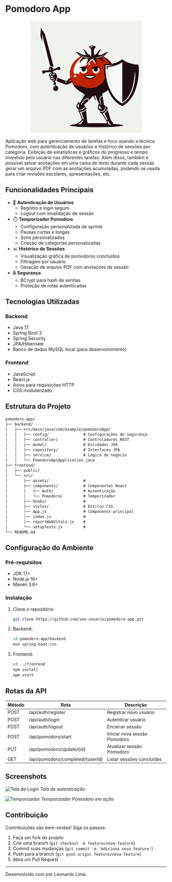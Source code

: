 
# Pomodoro App
<div style="text-align: center">
    <img src="./Logo.jpeg" alt="Pomodoro Technique" width="350"/>
</div>

Aplicação web para gerenciamento de tarefas e foco usando a técnica Pomodoro, com autenticação de usuários e histórico de sessões por categoria. Exibição de estatísticas e gráficos do progresso e tempo investido pelo usuário nas diferentes tarefas. Além disso, também é possível salvar anotações em uma caixa de texto durante cada sessão gerar um arquivo PDF com as anotações acumuladas, podendo se usada para criar revisões escolares, apresentações, etc.

## Funcionalidades Principais

- 🚀 **Autenticação de Usuários**
  - Registro e login seguro
  - Logout com invalidação de sessão
- ⏱️ **Temporizador Pomodoro**
  - Configuração personalizada de sprints
  - Pausas curtas e longas
  - Sons personalizados
  - Criação de categorias personalizadas
- 📊 **Histórico de Sessões**
  - Visualização gráfica de pomodoros concluídos 
  - Filtragem por usuário
  - Geração de arquivo PDF com anotações da sessão
- 🔒 **Segurança**
  - BCrypt para hash de senhas
  - Proteção de rotas autenticadas

## Tecnologias Utilizadas

### Backend
- Java 17
- Spring Boot 3
- Spring Security
- JPA/Hibernate
- Banco de dados MySQL local (para desenvolvimento)

### Frontend
- JavaScript
- React.js
- Axios para requisições HTTP
- CSS modularizado

## Estrutura do Projeto

```
pomodoro-app/
├── backend/
│   ├── src/main/java/com/example/pomodoroApp/
│   │   ├── config/               # Configurações de segurança
│   │   ├── controller/           # Controladores REST
│   │   ├── model/                # Entidades JPA
│   │   ├── repository/           # Interfaces JPA
│   │   ├── service/              # Lógica de negócio
│   │   └── PomodoroApiApplication.java 
├── frontend/
│   ├── public/
│   └── src/
│       ├── assets/               # 
│       ├── components/           # Componentes React
│       │   ├── Auth/             # Autenticação
│       │   └── Pomodoro/         # Temporizador
│       ├── hooks/                # 
│       ├── styles/               # Estilos CSS
│       │── App.js                # Componente principal
│       │── index.js              # 
│       │── reportWebVitals.js    # 
│       └── setupTests.js         # 
└── README.md
```

## Configuração do Ambiente

### Pré-requisitos
- JDK 17+
- Node.js 16+
- Maven 3.6+

### Instalação
1. Clone o repositório:
   ```bash
   git clone https://github.com/seu-usuario/pomodoro-app.git
   ```

2. Backend:
   ```bash
   cd pomodoro-app/backend
   mvn spring-boot:run
   ```

3. Frontend:
   ```bash
   cd ../frontend
   npm install
   npm start
   ```

## Rotas da API

| Método | Rota                             | Descrição                         |
|--------|----------------------------------|-----------------------------------|
| POST   | /api/auth/register               | Registrar novo usuário            |
| POST   | /api/auth/login                  | Autenticar usuário                |
| POST   | /api/auth/logout                 | Encerrar sessão                   |
| POST   | /api/pomodoro/start              | Iniciar nova sessão Pomodoro      |
| PUT    | /api/pomodoro/update/{id}        | Atualizar sessão Pomodoro         |
| GET    | /api/pomodoro/completed/{userId} | Listar sessões concluídas         |

## Screenshots

![Tela de Login](screenshots/login.png)
*Tela de autenticação*

![Temporizador](screenshots/timer.png)
*Temporizador Pomodoro em ação*

## Contribuição

Contribuições são bem-vindas! Siga os passos:
1. Faça um fork do projeto
2. Crie uma branch (`git checkout -b feature/nova-feature`)
3. Commit suas mudanças (`git commit -m 'Adiciona nova feature'`)
4. Push para a branch (`git push origin feature/nova-feature`)
5. Abra um Pull Request

---

Desenvolvido com por Leonardo Lima.